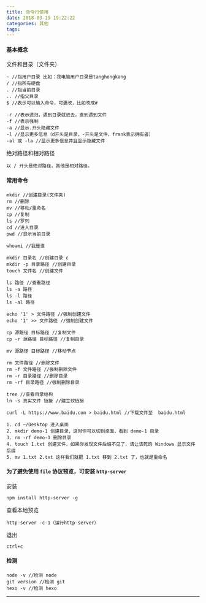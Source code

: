 ```yaml
---
title: 命令行使用
date: 2018-03-19 19:22:22
categories: 其他
tags:
---
```


#### 基本概念

文件和目录（文件夹）

	~ //指用户目录 比如：我电脑用户目录是tanghongkang
	/ //指所有硬盘
	. //指当前目录
	.. //指父目录
	$ //表示可以输入命令，可更改，比如改成#

	-r //表示递归，遇到目录就进去，直到遇到文件
	-f //表示强制
	-a //显示.开头隐藏文件
	-l //显示更多信息（d开头是目录，-开头是文件，frank表示拥有者）
	-al 或 -la //显示更多信息并且显示隐藏文件

绝对路径和相对路径

	以 / 开头是绝对路径，其他是相对路径。

#### 常用命令

```
mkdir //创建目录(文件夹)
rm //删除 
mv //移动/重命名
cp //复制
ls //罗列 
cd //进入目录
pwd //显示当前目录

whoami //我是谁

mkdir 目录名 //创建目录 c
mkdir -p 目录路径 //创建目录
touch 文件名 //创建文件

ls 路径 //查看路径
ls -a 路径
ls -l 路径
ls -al 路径

echo '1' > 文件路径 //强制创建文件
echo '1' >> 文件路径 //强制创建文件

cp 源路径 目标路径 //复制文件
cp -r 源路径 目标路径 //复制目录

mv 源路径 目标路径 //移动节点

rm 文件路径 //删除文件
rm -f 文件路径 //强制删除文件	
rm -r 目录路径 //删除目录	
rm -rf 目录路径 //强制删除目录	

tree //查看目录结构	
ln -s 真实文件 链接 //建立软链接	

curl -L https://www.baidu.com > baidu.html //下载文件至  baidu.html
```

	1. cd ~/Desktop 进入桌面
	2. mkdir demo-1 创建目录，这时你可以切到桌面，看到 demo-1 目录
	3. rm -rf demo-1 删除目录
	4. touch 1.txt 创建文件，如果你发现文件后缀不见了，请让该死的 Windows 显示文件后缀
	5. mv 1.txt 2.txt 这样我们就把 1.txt 移到 2.txt 了，也就是重命名

#### 为了避免使用 `file` 协议预览，可安装 `http-server`

安装

	npm install http-server -g

查看本地预览
	
	http-server -c-1（运行http-server）
	
退出

	ctrl+c
	
#### 检测

	node -v //检测 node
	git version //检测 git
	hexo -v //检测 hexo	

---